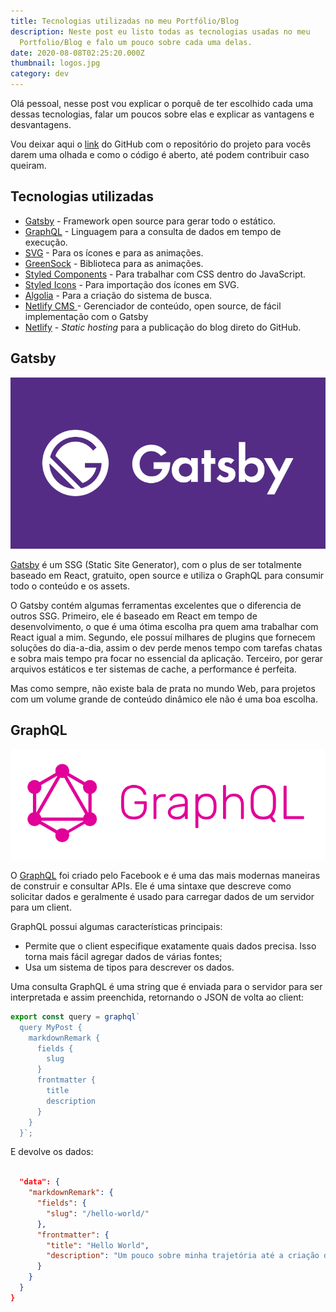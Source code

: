 ```yaml
---
title: Tecnologias utilizadas no meu Portfólio/Blog
description: Neste post eu listo todas as tecnologias usadas no meu
  Portfolio/Blog e falo um pouco sobre cada uma delas.
date: 2020-08-08T02:25:20.000Z
thumbnail: logos.jpg
category: dev
---
```

Olá pessoal, nesse post vou explicar o porquê de ter escolhido cada uma dessas tecnologias, falar um poucos sobre elas e explicar as vantagens e desvantagens. 

Vou deixar aqui o [link](https://github.com/AMarcosCastelo/my-portfolio) do GitHub com o repositório do projeto para vocês darem uma olhada e como o código é aberto, até podem contribuir caso queiram.

## Tecnologias utilizadas

* [Gatsby](https://www.gatsbyjs.org/) - Framework open source para gerar todo o estático.
* [GraphQL](https://graphql.org/) - Linguagem para a consulta de dados em tempo de execução.
* [SVG](https://pt.wikipedia.org/wiki/SVG) - Para os ícones e para as animações.
* [GreenSock](https://greensock.com/) - Biblioteca para as animações.
* [Styled Components](https://styled-components.com/) - Para trabalhar com CSS dentro do JavaScript.
* [Styled Icons](https://styled-icons.js.org/) - Para importação dos ícones em SVG.
* [Algolia](https://www.algolia.com/) - Para a criação do sistema de busca.
* [Netlify CMS ](https://www.netlifycms.org/)- Gerenciador de conteúdo, open source, de fácil implementação com o Gatsby
* [Netlify](https://www.netlify.com/) - *Static hosting* para a publicação do blog direto do GitHub.



## Gatsby

![Logo do GatsbyJS. Um "G" seguido do nome "Gatsby" em um fundo roxo.](website-rebuilt-in-gatsbyjs.png "GatsbyJS")

[Gatsby](https://www.gatsbyjs.org/) é um SSG (Static Site Generator), com o plus de ser totalmente baseado em React, gratuito, open source e utiliza o GraphQL para consumir todo o conteúdo e os assets.

O Gatsby contém algumas ferramentas excelentes que o diferencia de outros SSG. Primeiro, ele é baseado em React em tempo de desenvolvimento, o que é uma ótima escolha pra quem ama trabalhar com React igual a mim. Segundo, ele possuí milhares de plugins que fornecem soluções do dia-a-dia, assim o dev perde menos tempo com tarefas chatas e sobra mais tempo pra focar no essencial da aplicação. Terceiro, por gerar arquivos estáticos e ter sistemas de cache, a performance é perfeita.

Mas como sempre, não existe bala de prata no mundo Web, para projetos com um volume grande de conteúdo dinâmico ele não é uma boa escolha.

## GraphQL

![Logo do GatsbyJS. Escrito "GraphQL".](graphql.png "GraphQL")

O [GraphQL](https://graphql.org/) foi criado pelo Facebook e é uma das mais modernas maneiras de construir e consultar APIs. Ele é uma sintaxe que descreve como solicitar dados e geralmente é usado para carregar dados de um servidor para um client.

GraphQL possui algumas características principais:

* Permite que o client especifique exatamente quais dados precisa. Isso torna mais fácil agregar dados de várias fontes;
* Usa um sistema de tipos para descrever os dados.

Uma consulta GraphQL é uma string que é enviada para o servidor para ser interpretada e assim preenchida, retornando o JSON de volta ao client:

```javascript
export const query = graphql`
  query MyPost {
    markdownRemark {
      fields {
        slug
      }
      frontmatter {
        title
        description
      }
    }
  }`;
```

E devolve os dados:

```json

  "data": {
    "markdownRemark": {
      "fields": {
        "slug": "/hello-world/"
      },
      "frontmatter": {
        "title": "Hello World",
        "description": "Um pouco sobre minha trajetória até a criação desse portfólio/blog. "
      }
    }
  }
}
```